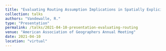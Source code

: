 ```yaml
---
title: "Evaluating Routing Assumption Implications in Spatially Explicit Agent-Based Models of Wildfire Evacuation"
collection: talks
authors: "Vandewalle, R."
type: "Presentation"
permalink: /talks/2021-04-10-presentation-evaluating-routing
venue: "American Association of Geographers Annual Meeting"
date: 2021-04-10
location: "virtual"
---
```


